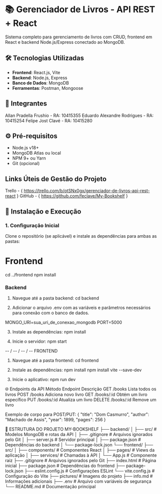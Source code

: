 # 📚 Gerenciador de Livros - API REST + React

Sistema completo para gerenciamento de livros com CRUD, frontend em React e backend Node.js/Express conectado ao MongoDB.

## 🛠️ Tecnologias Utilizadas

- **Frontend**: React.js, Vite
- **Backend**: Node.js, Express
- **Banco de Dados**: MongoDB
- **Ferramentas**: Postman, Mongoose

## 🧍 Integrantes
Allan Pradella Frushio - RA: 10415355
Eduardo Alexandre Rodrigues - RA: 10415254
Felipe Jost Clavé - RA: 10415280

## ⚙️ Pré-requisitos

- Node.js v18+
- MongoDB Atlas ou local
- NPM 9+ ou Yarn
- Git (opcional)

## Links Úteis de Gestão do Projeto
 Trello - { https://trello.com/b/otSNx0gx/gerenciador-de-livros-api-rest-react }
GitHub - { https://github.com/feclave/My-Bookshelf }

## 🚀 Instalação e Execução

### 1. Configuração Inicial

Clone o repositório (se aplicável) e instale as dependências para ambas as pastas:

# Frontend
cd ../frontend
npm install

### Backend

1. Navegue até a pasta backend:
cd backend

2. Adicionar o arquivo .env com as variáveis e parâmetros necessários para conexão com o banco de dados.

MONGO_URI=sua_uri_de_conexao_mongodb
PORT=5000

3. Instale as dependências:
npm install

4. Inicie o servidor:
npm start

-- / -- / -- / -- 
FRONTEND

1. Navegue até a pasta frontend:
cd frontend

2. Instale as dependências:
npm install
npm install vite --save-dev

3. Inicie o aplicativo: 
npm run dev

🌐 Endpoints da API
Método	Endpoint	Descrição
GET	/books	Lista todos os livros
POST	/books	Adiciona novo livro
GET	/books/:id	Obtém um livro específico
PUT	/books/:id	Atualiza um livro
DELETE	/books/:id	Remove um livro


Exemplo de corpo para POST/PUT:
{
  "title": "Dom Casmurro",
  "author": "Machado de Assis",
  "year": 1899,
  "pages": 256
}


📂 ESTRUTURA DO PROJETO 
 MY-BOOKSHELF
├── backend/
│   ├── src/            # Modelos MongoDB e rotas da API
│   ├── .gitignore      # Arquivos ignorados pelo Git
│   ├── server.js       # Servidor principal
│   ├── package.json    # Dependências do backend
│   └── package-lock.json
└── frontend/
    ├── src/
    │   ├── components/ # Componentes React 
    │   ├── pages/      # Views da aplicação 
    │   ├── services/   # Chamadas à API 
    │   └── App.js      # Componente raiz 
    ├── .gitignore      # Arquivos ignorados pelo Git
    ├── index.html      # Página inicial
    ├── package.json   # Dependências do frontend
    ├── package-lock.json
    ├── eslint.config.js # Configurações ESLint
    └── vite.config.js  # Configuração do Vite
├── pictures/          # Imagens do projeto
├── info.md            # Informações adicionais
├── .env               # Arquivo com variáveis de segurança
└── README.md          # Documentação principal